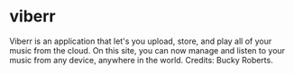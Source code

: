 # viberr
Viberr is an application that let's you upload, store, and play all of your music from the cloud. On this site, you can now manage and listen to your music from any device, anywhere in the world.
Credits: Bucky Roberts.
